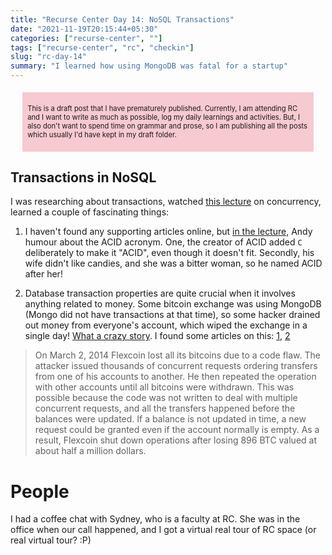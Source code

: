 ```yaml
---
title: "Recurse Center Day 14: NoSQL Transactions"
date: "2021-11-19T20:15:44+05:30"
categories: ["recurse-center", ""]
tags: ["recurse-center", "rc", "checkin"]
slug: "rc-day-14"
summary: "I learned how using MongoDB was fatal for a startup"
---
```


<div style="font-size: 0.7rem; margin: 1.2rem; padding: 0.5rem; background: #f7c9d0;"><p>This is a draft post that I have prematurely published. Currently, I am attending RC and I want to write as much as possible, log my daily learnings and activities. But, I also don't want to spend time on grammar and prose, so I am publishing all the posts which usually I'd have kept in my draft folder.</p></div>

## Transactions in NoSQL

I was researching about transactions, watched [this lecture](https://www.youtube.com/watch?v=mYFo1aE47xE) on concurrency, learned a couple of fascinating things:

1. I haven't found any supporting articles online, but [in the lecture](https://youtu.be/mYFo1aE47xE?t=1378), Andy humour about the ACID acronym. One, the creator of ACID added `C` deliberately to make it "ACID", even though it doesn't fit. Secondly, his wife didn't like candies, and she was a bitter woman, so he named ACID after her!

2. Database transaction properties are quite crucial when it involves anything related to money. Some bitcoin exchange was using MongoDB (Mongo did not have transactions at that time), so some hacker drained out money from everyone's account, which wiped the exchange in a single day! [What a crazy story](https://youtu.be/mYFo1aE47xE?t=3430). I found some articles on this: [1](https://hackingdistributed.com/2014/04/06/another-one-bites-the-dust-flexcoin), [2](https://www.infoq.com/news/2014/04/bitcoin-banking-mongodb/)

> On March 2, 2014 Flexcoin lost all its bitcoins due to a code flaw. The attacker issued thousands of concurrent requests ordering transfers from one of his accounts to another. He then repeated the operation with other accounts until all bitcoins were withdrawn. This was possible because the code was not written to deal with multiple concurrent requests, and all the transfers happened before the balances were updated. If a balance is not updated in time, a new request could be granted even if the account normally is empty. As a result, Flexcoin shut down operations after losing 896 BTC valued at about half a million dollars.

# People

I had a coffee chat with Sydney, who is a faculty at RC. She was in the office when our call happened, and I got a virtual real tour of RC space (or real virtual tour? :P)
